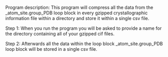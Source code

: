 
Program description:
    This program will compress all the data from the _atom_site.group_PDB loop block
    in every gzipped crystallographic information file within a directory and
    store it within a single csv file.

Step 1:
    When you run the program you will be asked to provide a name for the directory
    containing all of your gzipped cif files.

Step 2:
    Afterwards all the data within the loop block _atom_site.group_PDB loop block
    will be stored in a single csv file.
